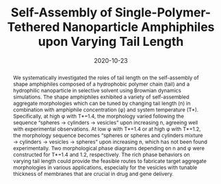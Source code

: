 ---
title: "Self-Assembly of Single-Polymer-Tethered Nanoparticle Amphiphiles upon Varying Tail Length"
authors:
- Qingxiao Li
- 朱有亮
- Xinhui Zhang
- Kaidong Xu
- Jina Wang
- Zhixin Li
- Yun Bao
date: "2020-10-23"
doi: "10.3390/nano10112108"
publish_types: ["期刊文章"]
publication: "Nanomaterials"
abstract: "We systematically investigated the roles of tail length on the  self-assembly of shape amphiphiles composed of a hydrophobic polymer  chain (tail) and a hydrophilic nanoparticle in selective solvent using  Brownian dynamics simulations. The shape amphiphiles exhibited a variety  of self-assembled aggregate morphologies which can be tuned by changing  tail length (n) in combination with amphiphile concentration (φ) and  system temperature (T*). Specifically, at high φ with T*=1.4, the  morphology varied following the sequence “spheres → cylinders →  vesicles” upon increasing n, agreeing well with experimental  observations. At low φ with T*=1.4 or at high φ with T*=1.2, the  morphology sequence becomes “spheres or spheres and cylinders mixture →  cylinders → vesicles → spheres” upon increasing n, which has not been  found experimentally. Two morphological phase diagrams depending on n  and φ were constructed for T*=1.4 and 1.2, respectively. The rich phase  behaviors on varying tail length could provide the feasible routes to  fabricate target aggregate morphologies in various applications,  especially for the vesicles with tunable thickness of membranes that are  crucial in drug and gene delivery."
url_pdf: "https://www.mdpi.com/2079-4991/10/11/2108"
---